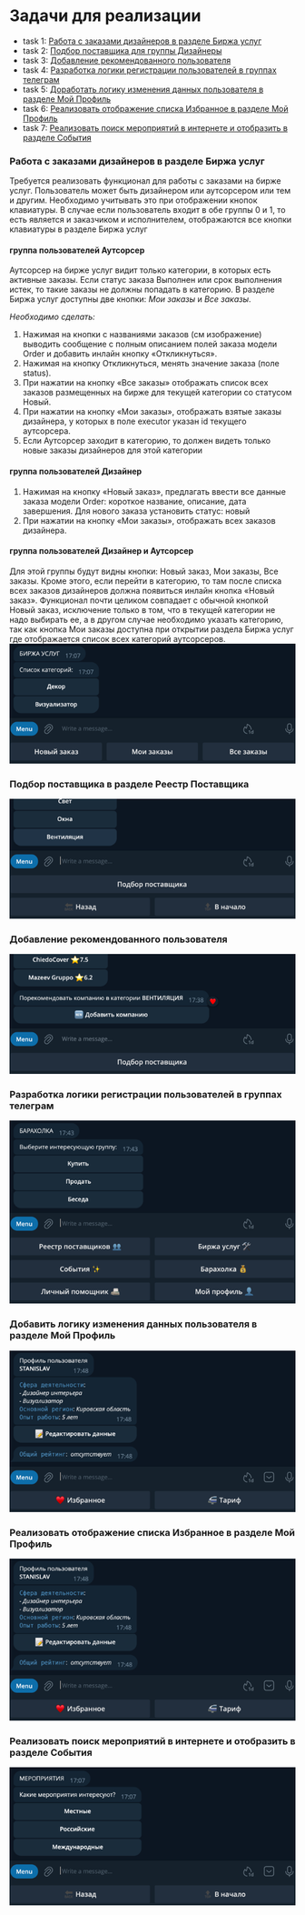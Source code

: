 # Задачи для реализации

- task 1: [Работа с заказами дизайнеров в разделе Биржа услуг](#task1)
- task 2: [Подбор поставщика для группы Дизайнеры](#task2)
- task 3: [Добавление рекомендованного пользователя](#task3) 
- task 4: [Разработка логики регистрации пользователей в группах телеграм](#task4) 
- task 5: [Доработать логику изменения данных пользователя в разделе Мой Профиль](#task5) 
- task 6: [Реализовать отображение списка Избранное в разделе Мой Профиль](#task6) 
- task 7: [Реализовать поиск мероприятий в интернете и отобразить в разделе События](#task7) 


### <a name="task1"></a> Работа с заказами дизайнеров в разделе Биржа услуг
Требуется реализовать функционал для работы с заказами на бирже услуг.
Пользователь может быть дизайнером или аутсорсером или тем и другим. Необходимо учитывать это при отображении кнопок клавиатуры. В случае если пользователь входит в обе группы 0 и 1, то есть является и заказчиком и исполнителем, отображаются все кнопки клавиатуры в разделе Биржа услуг

#### группа пользователей Аутсорсер
Аутсорсер на бирже услуг видит только категории, в которых есть активные заказы. Если статус заказа Выполнен или срок выполнения истек, то такие заказы не должны попадать в категорию.
В разделе Биржа услуг доступны две кнопки: _Мои заказы_ и _Все заказы_. 

*Необходимо сделать:*
1. Нажимая на кнопки с названиями заказов (см изображение) выводить сообщение с полным описанием полей заказа модели Order и добавить инлайн кнопку «Откликнуться». 
2. Нажимая на кнопку Откликнуться, менять значение заказа (поле status). 
3. При нажатии на кнопку «Все заказы» отображать список всех заказов размещенных на бирже для текущей категории со статусом Новый. 
4. При нажатии на кнопку «Мои заказы», отображать взятые заказы дизайнера, у которых в поле executor указан id текущего аутсорсера.
5. Если Аутсорсер заходит в категорию, то должен видеть только новые заказы дизайнеров для этой категории


#### группа пользователей Дизайнер
1. Нажимая на кнопку «Новый заказ», предлагать ввести все данные заказа модели Order: короткое название, описание, дата завершения. Для нового заказа установить статус: новый
2. При нажатии на кнопку «Мои заказы», отображать всех заказов дизайнера.  

#### группа пользователей Дизайнер и Аутсорсер
Для этой группы будут видны кнопки: Новый заказ, Мои заказы, Все заказы. Кроме этого, если перейти в категорию, то там после списка всех заказов дизайнеров должна появиться инлайн кнопка «Новый заказ». Функционал почти целиком совпадает с обычной кнопкой Новый заказ, исключение только в том, что в текущей категории не надо выбирать ее, а в другом случае необходимо указать категорию, так как кнопка Мои заказы доступна при открытии раздела Биржа услуг где отображается список всех категорий аутсорсеров. 
![img.png](img_1.png)


### <a name="task2"></a> Подбор поставщика в разделе Реестр Поставщика

![img.png](img.png)


### <a name="task3"></a> Добавление рекомендованного пользователя

![img.png](img_2.png)


### <a name="task4"></a> Разработка логики регистрации пользователей в группах телеграм

![img.png](img_3.png)


### <a name="task5"></a> Добавить логику изменения данных пользователя в разделе Мой Профиль

![img.png](img_4.png)


### <a name="task6"></a> Реализовать отображение списка Избранное в разделе Мой Профиль

![img.png](img_4.png)


### <a name="task7"></a> Реализовать поиск мероприятий в интернете и отобразить в разделе События

![img.png](img_5.png)
